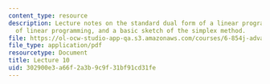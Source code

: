 ```yaml
---
content_type: resource
description: Lecture notes on the standard dual form of a linear program, the geometry
  of linear programming, and a basic sketch of the simplex method.
file: https://ol-ocw-studio-app-qa.s3.amazonaws.com/courses/6-854j-advanced-algorithms-fall-2008/302900e3a66f2a3b9c9f31bf91cd31fe_lec10.pdf
file_type: application/pdf
resourcetype: Document
title: Lecture 10
uid: 302900e3-a66f-2a3b-9c9f-31bf91cd31fe
---
```

